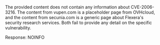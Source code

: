 The provided content does not contain any information about CVE-2006-3216. The content from vupen.com is a placeholder page from OVHcloud, and the content from secunia.com is a generic page about Flexera's security research services. Both fail to provide any detail on the specific vulnerability.

Response: NOINFO
